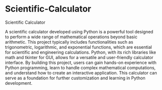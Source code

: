 # Scientific-Calculator
Scientific Calculator



A scientific calculator developed using Python is a powerful tool designed to perform a wide 
range of mathematical operations beyond basic arithmetic. This project typically includes 
functionalities such as trigonometric, logarithmic, and exponential functions, which are 
essential for scientific and engineering calculations. Python, with its rich libraries like math
and tkinter for GUI, allows for a versatile and user-friendly calculator interface. By building 
this project, users can gain hands-on experience with Python programming, learn to handle 
complex mathematical computations, and understand how to create an interactive application. 
This calculator can serve as a foundation for further customization and learning in Python 
development.
